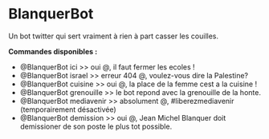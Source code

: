 # BlanquerBot
Un bot twitter qui sert vraiment à rien à part casser les couilles. 


**Commandes disponibles :**
- @BlanquerBot ici >> oui @, il faut fermer les ecoles !
- @BlanquerBot israel >> erreur 404 @, voulez-vous dire la Palestine?
- @BlanquerBot cuisine >> oui @, la place de la femme cest a la cuisine !
- @BlanquerBot grenouille >> le bot repond avec la grenouille de la honte. 
- @BlanquerBot mediavenir >> absolument @, #liberezmediavenir (temporairement désactivée)
- @BlanquerBot demission >> oui @, Jean Michel Blanquer doit demissioner de son poste le plus tot possible.
